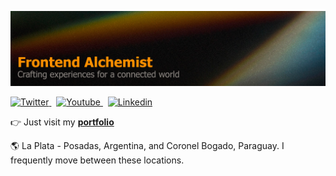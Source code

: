 ![Leonardo Monzón - Frontend Alchemist](./covergit.png)

<p align="left">
  <a href="https://x.com/leomonzondev" rel="nofollow">
    <img alt="Twitter" src="https://img.shields.io/badge/follow-leomonzondev-1DA1F2?logo=twitter&style=flat-square" />
  </a>
  &nbsp;
  <a href="https://www.youtube.com/@leomonzondev" rel="nofollow">
    <img alt="Youtube" src="https://img.shields.io/youtube/channel/subscribers/UCIZS4F2zlOd1rnx6g7Jye1w?style=flat-square&logo=youtube" />
  </a>
  &nbsp;
  <a href="https://www.linkedin.com/in/cristian-leonardo-barros-monzon/" rel="nofollow">
    <img alt="Linkedin" src="https://img.shields.io/badge/follow-leomonzon-0077b5?logo=linkedin&style=flat-square" />
  </a>
</p>


👉 Just visit my **[<a href="https://leomonzon.vercel.app/" target="_blank" rel="noreferrer" >portfolio</a>](#)**

  🌎 La Plata - Posadas, Argentina, and Coronel Bogado, Paraguay. I frequently move between these locations.
